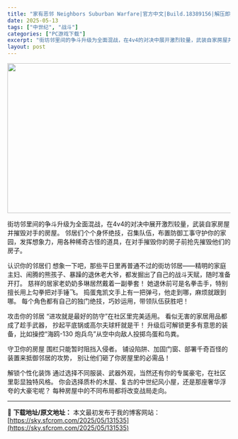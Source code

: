 ```yaml
---
title: "家有恶邻 Neighbors Suburban Warfare|官方中文|Build.18389156|解压即撸|"
date: 2025-05-13
tags: ["中世纪", "战斗"]
categories: ["PC游戏下载"]
excerpt: "街坊邻里间的争斗升级为全面混战，在4v4的对决中展开激烈较量，武装自家房屋并摧毁对手的房屋。 邻居们个个身怀绝技，召集队伍，布置防御工事守护你的家园，发挥想象力，用各种稀奇古怪的道具，在对手摧毁你的房子前抢先摧毁他们的房子。 认识你的邻居们 想象一下吧，那些平日里再普通不过的街坊邻居——精明的家庭主&hellip;"
layout: post
---
```


<img src="https://sky.sfcrom.com/wp-content/uploads/2025/05/2025051300322427.webp" alt="" width="600" height="338" class="aligncenter size-full wp-image-131520" />

街坊邻里间的争斗升级为全面混战，在4v4的对决中展开激烈较量，武装自家房屋并摧毁对手的房屋。 邻居们个个身怀绝技，召集队伍，布置防御工事守护你的家园，发挥想象力，用各种稀奇古怪的道具，在对手摧毁你的房子前抢先摧毁他们的房子。

 

认识你的邻居们
想象一下吧，那些平日里再普通不过的街坊邻居——精明的家庭主妇、闹腾的熊孩子、暴躁的退休老大爷，都发掘出了自己的战斗天赋，随时准备开打。 慈祥的居家老奶奶多琳居然戴着一副拳套！ 她退休前可是名拳击手，特别擅长用上勾拳把对手锤飞。 捣蛋鬼凯文手上有一把弹弓，他走到哪，麻烦就跟到哪。 每个角色都有自己的独门绝技，巧妙运用，带领队伍获胜吧！

 

攻击你的邻居
“进攻就是最好的防守”在社区里完美适用。 看似无害的家居用品都成了趁手武器， 抄起平底锅或高尔夫球杆就是干！ 升级后可解锁更多有意思的装备，比如操控“海鸥-130 炮兵鸟”从空中向敌人投掷鸟蛋和鸟粪。

 

 

守卫你的房屋
围栏只能暂时阻挡入侵者。 铺设陷阱、加固门窗、部署千奇百怪的装置来抵御邻居的攻势， 别让他们砸了你房屋里的必需品！

 

 

解锁个性化装饰
通过选择不同服装、武器外观，当然还有你的专属豪宅，在社区里彰显独特风格。 你会选择质朴的木屋、复古的中世纪风小屋，还是那座奢华浮夸的大豪宅呢？ 每种房屋中的不同布局都将改变战局走向。

---
📖 **下载地址/原文地址：** 本文最初发布于我的博客网站：[https://sky.sfcrom.com/2025/05/131535](https://sky.sfcrom.com/2025/05/131535)
